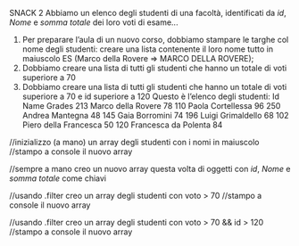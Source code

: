 SNACK 2
Abbiamo un elenco degli studenti di una facoltà, identificati da _id_, _Nome_ e _somma totale_ dei loro voti di esame...
1. Per preparare l’aula di un nuovo corso, dobbiamo stampare le targhe col nome degli studenti: creare una lista contenente il loro nome tutto in maiuscolo
ES (Marco della Rovere => MARCO DELLA ROVERE);
2. Dobbiamo creare una lista di tutti gli studenti che hanno un totale di voti superiore a 70
3. Dobbiamo creare una lista di tutti gli studenti che hanno un totale di voti superiore a 70 e id superiore a 120
Questo è l’elenco degli studenti:
Id  Name                Grades
213 Marco della Rovere      78
110 Paola Cortellessa       96
250 Andrea Mantegna         48
145 Gaia Borromini          74
196 Luigi Grimaldello       68
102 Piero della Francesca   50
120 Francesca da Polenta    84

//inizializzo (a mano) un array degli studenti con i  nomi  in  maiuscolo
    //stampo a console il nuovo  array

//sempre a mano creo un nuovo array questa volta di oggetti con  _id_, _Nome_ e _somma totale_ come chiavi

//usando .filter  creo un array degli studenti con voto > 70
    //stampo a console il nuovo  array

//usando .filter  creo un array degli studenti con voto > 70 && id > 120
    //stampo a console il nuovo  array